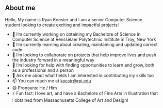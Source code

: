 ## About me

Hello, My name is Ryan Koester and I am a senior Computer Science student looking to create exciting and impactful projects!

- 🔭 I’m currently working on obtaining my Bachelore of Science in Computer Science at Rensselaer Polytechnic Institute in Troy, New York
- 🌱 I’m currently learning about creating, maintaining and updating correct code
- 👯 I’m looking to collaborate on projects that help improve lives and push the industry forward in a meaningful way
- 🤔 I’m looking for help with finding opportunities to learn and grow, both as a professional and a person
- 💬 Ask me about what fields I am interested in contributing my skills too
- 📫 You can reach me at koestr@rpi.edu
- 😄 Pronouns: He / Him
- ⚡ Fun fact: I love art, and have a Bachelore of Fine Arts in Illustration that I obtained from Massachusetts College of Art and Design!
